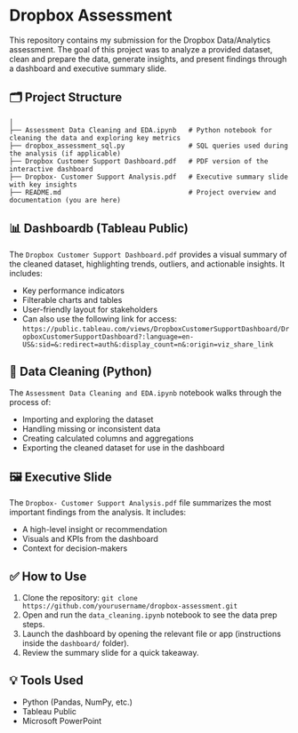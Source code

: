 # Dropbox Assessment

This repository contains my submission for the Dropbox Data/Analytics assessment. The goal of this project was to analyze a provided dataset, clean and prepare the data, generate insights, and present findings through a dashboard and executive summary slide.

## 🗂 Project Structure

```dropbox-assessment/
│
├── Assessment Data Cleaning and EDA.ipynb   # Python notebook for cleaning the data and exploring key metrics
├── dropbox_assessment_sql.py                # SQL queries used during the analysis (if applicable)
├── Dropbox Customer Support Dashboard.pdf   # PDF version of the interactive dashboard
├── Dropbox- Customer Support Analysis.pdf   # Executive summary slide with key insights
├── README.md                                # Project overview and documentation (you are here)

```

## 📊 Dashboardb (Tableau Public)

The `Dropbox Customer Support Dashboard.pdf` provides a visual summary of the cleaned dataset, highlighting trends, outliers, and actionable insights. It includes:

* Key performance indicators
* Filterable charts and tables
* User-friendly layout for stakeholders
* Can also use the following link for access: `https://public.tableau.com/views/DropboxCustomerSupportDashboard/DropboxCustomerSupportDashboard?:language=en-US&:sid=&:redirect=auth&:display_count=n&:origin=viz_share_link`

## 🧹 Data Cleaning (Python)

The `Assessment Data Cleaning and EDA.ipynb` notebook walks through the process of:

* Importing and exploring the dataset
* Handling missing or inconsistent data
* Creating calculated columns and aggregations
* Exporting the cleaned dataset for use in the dashboard

## 🖼 Executive Slide

The `Dropbox- Customer Support Analysis.pdf` file summarizes the most important findings from the analysis. It includes:

* A high-level insight or recommendation
* Visuals and KPIs from the dashboard
* Context for decision-makers

## ✅ How to Use

1. Clone the repository:
   `git clone https://github.com/yourusername/dropbox-assessment.git`
2. Open and run the `data_cleaning.ipynb` notebook to see the data prep steps.
3. Launch the dashboard by opening the relevant file or app (instructions inside the `dashboard/` folder).
4. Review the summary slide for a quick takeaway.

## 💡 Tools Used

* Python (Pandas, NumPy, etc.)
* Tableau Public
* Microsoft PowerPoint





